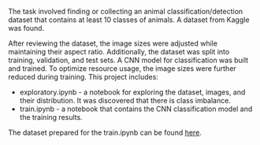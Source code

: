 The task involved finding or collecting an animal classification/detection dataset that contains at least 10 classes of animals. A dataset from Kaggle was found.

After reviewing the dataset, the image sizes were adjusted while maintaining their aspect ratio. Additionally, the dataset was split into training, validation, and test sets. A CNN model for classification was built and trained. To optimize resource usage, the image sizes were further reduced during training.
This project includes:
- exploratory.ipynb - a notebook for exploring the dataset, images, and their distribution. It was discovered that there is class imbalance.
- train.ipynb - a notebook that contains the CNN classification model and the training results.

The dataset prepared for the train.ipynb can be found [here](https://drive.google.com/file/d/1TsM7dYVJQEYNGhlKwCtwo1svE0OQrwAx/view?usp=sharing).
